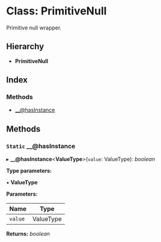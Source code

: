 
# Class: PrimitiveNull

Primitive null wrapper.

## Hierarchy

* **PrimitiveNull**

## Index

### Methods

* [__@hasInstance](primitivenull.md#static-__@hasinstance)

## Methods

### `Static` __@hasInstance

▸ **__@hasInstance**<**ValueType**>(`value`: ValueType): *boolean*

**Type parameters:**

▪ **ValueType**

**Parameters:**

Name | Type |
------ | ------ |
`value` | ValueType |

**Returns:** *boolean*
